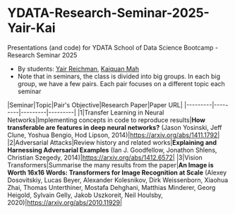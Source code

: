# YDATA-Research-Seminar-2025-Yair-Kai
Presentations (and code) for YDATA School of Data Science Bootcamp - Research Seminar 2025
* By students: [Yair Reichman](https://github.com/Yairpt), [Kaiquan Mah](https://github.com/KaiquanMah)
* Note that in seminars, the class is divided into big groups. In each big group, we have a few pairs. Each pair focuses on a different topic each seminar

|Seminar|Topic|Pair's Objective|Research Paper|Paper URL|
|---------|---------|---------|---------|
|1|Transfer Learning in Neural Networks|Implementing concepts in code to reproduce results|**How transferable are features in deep neural networks?** (Jason Yosinski, Jeff Clune, Yoshua Bengio, Hod Lipson, 2014)|https://arxiv.org/abs/1411.1792|
|2|Adversarial Attacks|Review history and related works|**Explaining and Harnessing Adversarial Examples** (Ian J. Goodfellow, Jonathon Shlens, Christian Szegedy, 2014)|https://arxiv.org/abs/1412.6572|
|3|Vision Transformers|Summarise the many results from the paper|**An Image is Worth 16x16 Words: Transformers for Image Recognition at Scale** (Alexey Dosovitskiy, Lucas Beyer, Alexander Kolesnikov, Dirk Weissenborn, Xiaohua Zhai, Thomas Unterthiner, Mostafa Dehghani, Matthias Minderer, Georg Heigold, Sylvain Gelly, Jakob Uszkoreit, Neil Houlsby, 2020)|https://arxiv.org/abs/2010.11929|
